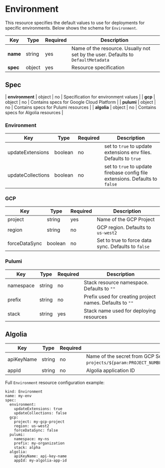 # Environment 

This resource specifies the default values to use for deployments for specific environments. Below shows the schema for ``Environment``.


| Key | Type | Required | Description |
|-----|------|----------|-------------|
| **name** | string | yes | Name of the resource. Usually not set by the user. Defaults to ``DefaultMetadata`` |
| **spec** | object | yes | Resource specification |

## Spec

| **environment** | object | no | Specification for environment values |
| **gcp** | object | no | Contains specs for Google Cloud Platform |
| **pulumi** | object | no | Contains specs for Pulumi resources |
| **algolia** | object | no | Contains specs for Algolia resources |

### Environment

| Key | Type | Required | Description |
|-----|------|----------|-------------|
| updateExtensions | boolean | no | set to ``true`` to update extensions env files. Defaults to ``true`` |
| updateCollections | boolean | no | set to ``true`` to update firebase config file extensions. Defaults to ``false`` |

### GCP

| Key | Type | Required | Description |
|-----|------|----------|-------------|
| project | string | yes | Name of the GCP Project |
| region | string | no | GCP region. Defaults to ``us-west2`` |
| forceDataSync | boolean | no | Set to true to force data sync. Defaults to ``false`` |

### Pulumi

| Key | Type | Required | Description |
|-----|------|----------|-------------|
| namespace | string | no | Stack resource namespace. Defaults to ``""`` |
| prefix | string | no | Prefix used for creating project names. Defaults to ``""`` |
| stack | string | yes | Stack name used for deploying resources |

## Algolia

| Key | Type | Required | Description |
|-----|------|----------|-------------|
| apiKeyName | string | no | Name of the secret from GCP Secret Manager. Equivalent to ``projects/${param:PROJECT_NUMBER}/secrets/``{apiKeyName}``/versions/latest`` |
| appId | string | no | Algolia application ID |

Full ``Environment`` resource configuration example:

   ```
   kind: Environment
   name: my-env
   spec:
     environment:
       updateExtensions: true
       updateCollections: false
     gcp:
       project: my-gcp-project
       region: us-west2
       forceDataSync: false
     pulumi:
       namespace: my-ns
       prefix: my-organization
       stack: alpha
     algolia:
       apiKeyName: api-key-name
       appId: my-algolia-app-id
   ```
